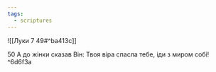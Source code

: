 ```yaml
---
tags:
  - scriptures
---
```


![[Луки 7 49#^ba413c]]

50 А до жінки сказав Він: Твоя віра спасла тебе, іди з миром собі! ^6d6f3a

